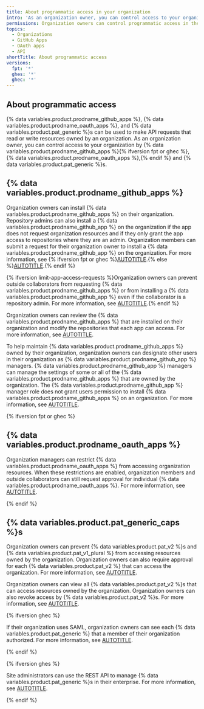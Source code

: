 ```yaml
---
title: About programmatic access in your organization
intro: 'As an organization owner, you can control access to your organization by {% data variables.product.pat_generic %}s, {% data variables.product.prodname_github_apps %}, and {% data variables.product.prodname_oauth_apps %}.'
permissions: Organization owners can control programmatic access in their organization.
topics:
  - Organizations
  - GitHub Apps
  - OAuth apps
  - API
shortTitle: About programmatic access
versions:
  fpt: '*'
  ghes: '*'
  ghec: '*'
---
```


## About programmatic access

{% data variables.product.prodname_github_apps %}, {% data variables.product.prodname_oauth_apps %}, and {% data variables.product.pat_generic %}s can be used to make API requests that read or write resources owned by an organization. As an organization owner, you can control access to your organization by {% data variables.product.prodname_github_apps %}{% ifversion fpt or ghec %}, {% data variables.product.prodname_oauth_apps %},{% endif %} and {% data variables.product.pat_generic %}s.

## {% data variables.product.prodname_github_apps %}

Organization owners can install {% data variables.product.prodname_github_apps %} on their organization. Repository admins can also install a {% data variables.product.prodname_github_app %} on the organization if the app does not request organization resources and if they only grant the app access to repositories where they are an admin. Organization members can submit a request for their organization owner to install a {% data variables.product.prodname_github_app %} on the organization. For more information, see {% ifversion fpt or ghec %}[AUTOTITLE](/apps/using-github-apps/installing-an-app-in-your-organization).{% else %}[AUTOTITLE](/apps/maintaining-github-apps/installing-github-apps).{% endif %}

{% ifversion limit-app-access-requests %}Organization owners can prevent outside collaborators from requesting {% data variables.product.prodname_github_apps %} or from installing a {% data variables.product.prodname_github_app %} even if the collaborator is a repository admin. For more information, see [AUTOTITLE](/organizations/managing-programmatic-access-to-your-organization/limiting-oauth-app-and-github-app-access-requests).{% endif %}

Organization owners can review the {% data variables.product.prodname_github_apps %} that are installed on their organization and modify the repositories that each app can access. For more information, see [AUTOTITLE](/organizations/managing-programmatic-access-to-your-organization/reviewing-github-apps-installed-in-your-organization).

To help maintain {% data variables.product.prodname_github_apps %} owned by their organization, organization owners can designate other users in their organization as {% data variables.product.prodname_github_app %} managers. {% data variables.product.prodname_github_app %} managers can manage the settings of some or all of the {% data variables.product.prodname_github_apps %} that are owned by the organization. The {% data variables.product.prodname_github_app %} manager role does not grant users permission to install {% data variables.product.prodname_github_apps %} on an organization. For more information, see [AUTOTITLE](/organizations/managing-programmatic-access-to-your-organization/adding-and-removing-github-app-managers-in-your-organization).

{% ifversion fpt or ghec %}

## {% data variables.product.prodname_oauth_apps %}

Organization managers can restrict {% data variables.product.prodname_oauth_apps %} from accessing organization resources. When these restrictions are enabled, organization members and outside collaborators can still request approval for individual {% data variables.product.prodname_oauth_apps %}. For more information, see [AUTOTITLE](/organizations/managing-oauth-access-to-your-organizations-data/about-oauth-app-access-restrictions).

{% endif %}

## {% data variables.product.pat_generic_caps %}s

Organization owners can prevent {% data variables.product.pat_v2 %}s and {% data variables.product.pat_v1_plural %} from accessing resources owned by the organization. Organization owners can also require approval for each {% data variables.product.pat_v2 %} that can access the organization. For more information, see [AUTOTITLE](/organizations/managing-programmatic-access-to-your-organization/setting-a-personal-access-token-policy-for-your-organization).

Organization owners can view all {% data variables.product.pat_v2 %}s that can access resources owned by the organization. Organization owners can also revoke access by {% data variables.product.pat_v2 %}s. For more information, see [AUTOTITLE](/organizations/managing-programmatic-access-to-your-organization/reviewing-and-revoking-personal-access-tokens-in-your-organization).

{% ifversion ghec %}

If their organization uses SAML, organization owners can see each {% data variables.product.pat_generic %} that a member of their organization authorized. For more information, see [AUTOTITLE](/organizations/granting-access-to-your-organization-with-saml-single-sign-on/viewing-and-managing-a-members-saml-access-to-your-organization#viewing-and-revoking-authorized-credentials).

{% endif %}

{% ifversion ghes %}

Site administrators can use the REST API to manage {% data variables.product.pat_generic %}s in their enterprise. For more information, see [AUTOTITLE](/rest/enterprise-admin/users).

{% endif %}
